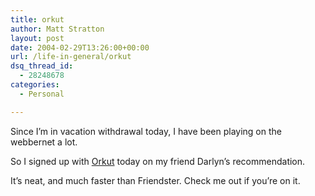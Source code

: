```yaml
---
title: orkut
author: Matt Stratton
layout: post
date: 2004-02-29T13:26:00+00:00
url: /life-in-general/orkut
dsq_thread_id:
  - 28248678
categories:
  - Personal

---
```

Since I&#8217;m in vacation withdrawal today, I have been playing on the webbernet a lot.

So I signed up with <a href="http://www.orkut.com" target="_blank">Orkut</a> today on my friend Darlyn&#8217;s recommendation.

It&#8217;s neat, and much faster than Friendster. Check me out if you&#8217;re on it.